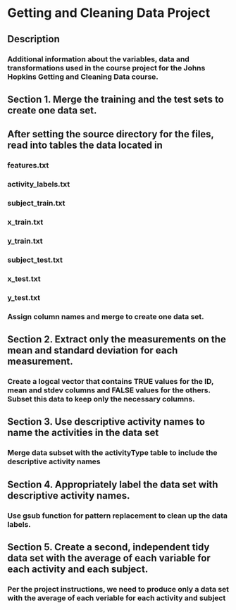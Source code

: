 # Getting and Cleaning Data Project

## Description

### Additional information about the variables, data and transformations used in the course project for the Johns Hopkins Getting and Cleaning Data course.

## Section 1. Merge the training and the test sets to create one data set.

## After setting the source directory for the files, read into tables the data located in

### features.txt
### activity_labels.txt
### subject_train.txt
### x_train.txt
### y_train.txt
### subject_test.txt
### x_test.txt
### y_test.txt
### Assign column names and merge to create one data set.

## Section 2. Extract only the measurements on the mean and standard deviation for each measurement.

### Create a logcal vector that contains TRUE values for the ID, mean and stdev columns and FALSE values for the others. Subset this data to keep only the necessary columns.

## Section 3. Use descriptive activity names to name the activities in the data set

### Merge data subset with the activityType table to include the descriptive activity names

## Section 4. Appropriately label the data set with descriptive activity names.

### Use gsub function for pattern replacement to clean up the data labels.

## Section 5. Create a second, independent tidy data set with the average of each variable for each activity and each subject.

### Per the project instructions, we need to produce only a data set with the average of each veriable for each activity and subject
